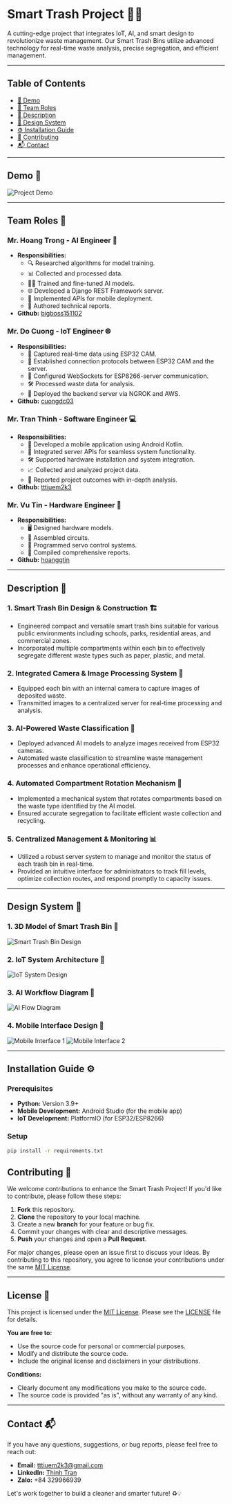 # Smart Trash Project 🚮✨

A cutting-edge project that integrates IoT, AI, and smart design to revolutionize waste management. Our Smart Trash Bins utilize advanced technology for real-time waste analysis, precise segregation, and efficient management.

---

## Table of Contents
- [🎥 Demo](#demo)
- [👥 Team Roles](#team-roles)
- [🧠 Description](#description)
- [🌟 Design System](#design-system)
- [⚙️ Installation Guide](#installation-guide)
- [🤝 Contributing](#contributing)
- [📬 Contact](#contact)

---

## Demo 🎥
![Project Demo](./DEMO/demo.gif)

---

## Team Roles 👥

### **Mr. Hoang Trong** - AI Engineer 🤖
- **Responsibilities:**
  - 🔍 Researched algorithms for model training.
  - 📊 Collected and processed data.
  - 🏋️‍♂️ Trained and fine-tuned AI models.
  - 🌐 Developed a Django REST Framework server.
  - 📱 Implemented APIs for mobile deployment.
  - 📝 Authored technical reports.
- **Github:** [bigboss151102](https://github.com/bigboss151102)

### **Mr. Do Cuong** - IoT Engineer 🌐
- **Responsibilities:**
  - 📸 Captured real-time data using ESP32 CAM.
  - 🔗 Established connection protocols between ESP32 CAM and the server.
  - 💬 Configured WebSockets for ESP8266-server communication.
  - 🛠️ Processed waste data for analysis.
  - 🚀 Deployed the backend server via NGROK and AWS.
- **Github:** [cuongdc03](https://github.com/cuongdc03)

### **Mr. Tran Thinh** - Software Engineer 💻
- **Responsibilities:**
  - 📱 Developed a mobile application using Android Kotlin.
  - 🔄 Integrated server APIs for seamless system functionality.
  - 🛠️ Supported hardware installation and system integration.
  - 📈 Collected and analyzed project data.
  - 📝 Reported project outcomes with in-depth analysis.
- **Github:** [tttiuem2k3](https://github.com/tttiuem2k3)

### **Mr. Vu Tin** - Hardware Engineer 🔧
- **Responsibilities:**
  - 🖥️ Designed hardware models.
  - 🔩 Assembled circuits.
  - 🤖 Programmed servo control systems.
  - 📝 Compiled comprehensive reports.
- **Github:** [hoanggtin](https://github.com/hoanggtin)

---

## Description 🧠

### 1. **Smart Trash Bin Design & Construction** 🏗️
- Engineered compact and versatile smart trash bins suitable for various public environments including schools, parks, residential areas, and commercial zones.
- Incorporated multiple compartments within each bin to effectively segregate different waste types such as paper, plastic, and metal.

### 2. **Integrated Camera & Image Processing System** 📸
- Equipped each bin with an internal camera to capture images of deposited waste.
- Transmitted images to a centralized server for real-time processing and analysis.

### 3. **AI-Powered Waste Classification** 🤖
- Deployed advanced AI models to analyze images received from ESP32 cameras.
- Automated waste classification to streamline waste management processes and enhance operational efficiency.

### 4. **Automated Compartment Rotation Mechanism** 🔄
- Implemented a mechanical system that rotates compartments based on the waste type identified by the AI model.
- Ensured accurate segregation to facilitate efficient waste collection and recycling.

### 5. **Centralized Management & Monitoring** 📊
- Utilized a robust server system to manage and monitor the status of each trash bin in real-time.
- Provided an intuitive interface for administrators to track fill levels, optimize collection routes, and respond promptly to capacity issues.

---

## Design System 🌟

### 1. **3D Model of Smart Trash Bin** 📐
![Smart Trash Bin Design](./DEMO/design_bin.png)

### 2. **IoT System Architecture** 🔌
![IoT System Design](./DEMO/design_system.png)

### 3. **AI Workflow Diagram** 🤖
![AI Flow Diagram](./DEMO/ai_flow.png)

### 4. **Mobile Interface Design** 📱
![Mobile Interface 1](./DEMO/mobile1.PNG)
![Mobile Interface 2](./DEMO/mobile2.PNG)

---

## Installation Guide ⚙️

### Prerequisites
- **Python:** Version 3.9+
- **Mobile Development:** Android Studio (for the mobile app)
- **IoT Development:** PlatformIO (for ESP32/ESP8266)

### Setup

```bash
pip install -r requirements.txt
```

## Contributing 🤝

We welcome contributions to enhance the Smart Trash Project! If you'd like to contribute, please follow these steps:

1. **Fork** this repository.
2. **Clone** the repository to your local machine.
3. Create a new **branch** for your feature or bug fix.
4. Commit your changes with clear and descriptive messages.
5. **Push** your changes and open a **Pull Request**.

For major changes, please open an issue first to discuss your ideas. By contributing to this repository, you agree to license your contributions under the same [MIT License](https://opensource.org/licenses/MIT).

---

## License 📜

This project is licensed under the [MIT License](https://opensource.org/licenses/MIT). Please see the [LICENSE](LICENSE) file for details.

**You are free to:**
- Use the source code for personal or commercial purposes.
- Modify and distribute the source code.
- Include the original license and disclaimers in your distributions.

**Conditions:**
- Clearly document any modifications you make to the source code.
- The source code is provided "as is", without any warranty of any kind.

---

## Contact 📬

If you have any questions, suggestions, or bug reports, please feel free to reach out:

- **Email:** [tttiuem2k3@gmail.com](mailto:tttiuem2k3@gmail.com)
- **LinkedIn:** [Thinh Tran](https://www.linkedin.com/in/thinh-tran-04122k3/)
- **Zalo:** +84 329966939

Let's work together to build a cleaner and smarter future! ♻️💡
